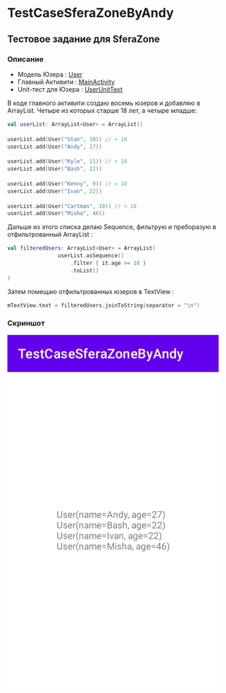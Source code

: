 # TestCaseSferaZoneByAndy

## Тестовое задание для SferaZone

### Описание

- Модель Юзера : [User](https://github.com/andybeardness/TestCaseSferaZoneByAndy/blob/main/app/src/main/java/com/beardness/testcasesferazonebyandy/models/User.kt)
- Главный Активити : [MainActivity](https://github.com/andybeardness/TestCaseSferaZoneByAndy/blob/main/app/src/main/java/com/beardness/testcasesferazonebyandy/ui/MainActivity.kt)
- Unit-тест для Юзера : [UserUnitText](https://github.com/andybeardness/TestCaseSferaZoneByAndy/blob/main/app/src/test/java/com/beardness/testcasesferazonebyandy/UserUnitText.kt)

В коде главного активити создаю восемь юзеров и добавляю в ArrayList. Четыре из которых старше 18 лет, а четыре младше:

```kotlin
val userList: ArrayList<User> = ArrayList()

userList.add(User("Stan", 10)) // < 18
userList.add(User("Andy", 27))

userList.add(User("Kyle", 11)) // < 18
userList.add(User("Bash", 22))

userList.add(User("Kenny", 9)) // < 18
userList.add(User("Ivan", 22))

userList.add(User("Cartman", 10)) // < 18
userList.add(User("Misha", 46))
```

Дальше из этого списка делаю Sequence, фильтрую и преборазую в отфильтрованный ArrayList :

```kotlin
val filteredUsers: ArrayList<User> = ArrayList(
                userList.asSequence()
                    .filter { it.age >= 18 }
                    .toList()
)
```

Затем помещаю отфильтрованных юзеров в TextView :

```kotlin
mTextView.text = filteredUsers.joinToString(separator = "\n")
```

### Скриншот

![Screenshot](https://github.com/andybeardness/TestCaseSferaZoneByAndy/blob/main/screenshots/0.png)
